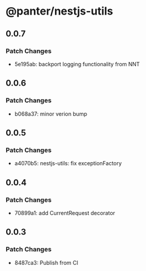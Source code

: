 # @panter/nestjs-utils

## 0.0.7

### Patch Changes

- 5e195ab: backport logging functionality from NNT

## 0.0.6

### Patch Changes

- b068a37: minor verion bump

## 0.0.5

### Patch Changes

- a4070b5: nestjs-utils: fix exceptionFactory

## 0.0.4

### Patch Changes

- 70899a1: add CurrentRequest decorator

## 0.0.3

### Patch Changes

- 8487ca3: Publish from CI
